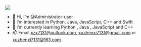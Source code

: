 <p>
  <img src="https://github-readme-stats.vercel.app/api?username=Administrator-user&theme=tokyonight&count_private=true&show_icons=true&custom_title=Github%20Status%20of%20%40Administrator-user">
</p>

- 👋 Hi, I’m @Administrator-user
- 👀 I’m interested in Python, Java, JavaScript, C++ and Swift
- 🌱 I’m currently learning Python , Java , JavaScript and C++
- 📫 Email:xzx7131@outlook.com, xuzhenxi7131@gmail.com or xuzhenxi7131@163.com

<!---
Administrator-user/Administrator-user is a ✨ special ✨ repository because its `README.md` (this file) appears on your GitHub profile.
You can click the Preview link to take a look at your changes.
--->
